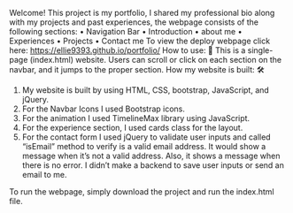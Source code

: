 Welcome!
This project is my portfolio, I shared my professional bio along with my projects and past experiences, the webpage consists of the following sections:
• Navigation Bar
• Introduction
• about me
• Experiences
• Projects
• Contact me
To view the deploy webpage click here: https://ellie9393.github.io/portfolio/
How to use: 🚀
This is a single-page (index.html) website. Users can scroll or click on each section on the navbar, and it jumps to the proper section.
How my website is built: 🛠️

1. My website is built by using HTML, CSS, bootstrap, JavaScript, and jQuery.
2. For the Navbar Icons I used Bootstrap icons.
3. For the animation I used TimelineMax library using JavaScript.
4. For the experience section, I used cards class for the layout.
5. For the contact form I used jQuery to validate user inputs and called “isEmail” method to verify is a valid email address. It would show a message when it’s not a valid address. Also, it shows a message when there is no error. I didn’t make a backend to save user inputs or send an email to me.

To run the webpage, simply download the project and run the index.html file.
